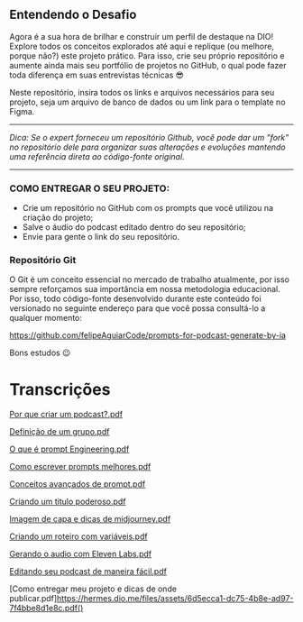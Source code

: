 ## Entendendo o Desafio
 
Agora é a sua hora de brilhar e construir um perfil de destaque na DIO! Explore todos os conceitos explorados até aqui e replique (ou melhore, porque não?) este projeto prático. Para isso, crie seu próprio repositório e aumente ainda mais seu portfólio de projetos no GitHub, o qual pode fazer toda diferença em suas entrevistas técnicas 😎
 
Neste repositório, insira todos os links e arquivos necessários para seu projeto, seja um arquivo de banco de dados ou um link para o template no Figma.

---
 
*Dica: Se o expert forneceu um repositório Github, você pode dar um "fork" no repositório dele para organizar suas alterações e evoluções mantendo uma referência direta ao código-fonte original.*
 
---
### **COMO ENTREGAR O SEU PROJETO:**
- Crie um repositório no GitHub com os prompts que você utilizou na criação do projeto;
- Salve o áudio do podcast editado dentro do seu repositório;
- Envie para gente o link do seu repositório.
 
### **Repositório Git**
O Git é um conceito essencial no mercado de trabalho atualmente, por isso sempre reforçamos sua importância em nossa metodologia educacional. Por isso, todo código-fonte desenvolvido durante este conteúdo foi versionado no seguinte endereço para que você possa consultá-lo a qualquer momento:
 
https://github.com/felipeAguiarCode/prompts-for-podcast-generate-by-ia
 
 
Bons estudos 😉

# **Transcrições**

[Por que criar um podcast?.pdf](https://hermes.dio.me/files/assets/7066fb87-e9f3-4f95-a0aa-77ca979ff7b5.pdf)

[Definição de um grupo.pdf](https://hermes.dio.me/files/assets/c4f55e2c-10ac-4224-ad84-779477646e1b.pdf)

[O que é prompt Engineering.pdf](https://hermes.dio.me/files/assets/5c902c80-9511-4fd1-98f5-06c05bfded20.pdf)

[Como escrever prompts melhores.pdf](https://hermes.dio.me/files/assets/dc31bf1e-727c-4b7b-ac74-75de03f9c89f.pdf)

[Conceitos avançados de prompt.pdf](https://hermes.dio.me/files/assets/ab8772a4-afc0-4234-9e69-530bdfbea40d.pdf)

[Criando um titulo poderoso.pdf](https://hermes.dio.me/files/assets/b2e213b5-ba7d-4f50-bfeb-41245b81cd29.pdf)

[Imagem de capa e dicas de midjourney.pdf](https://hermes.dio.me/files/assets/ccfd6424-d209-4941-ab16-95ee9eaaf955.pdf)

[Criando um roteiro com variáveis.pdf](https://hermes.dio.me/files/assets/15eea54d-735a-48dc-8ac2-2381a39011c1.pdf)

[Gerando o audio com Eleven Labs.pdf](https://hermes.dio.me/files/assets/f040425c-5290-43aa-b7ca-cdddc055429e.pdf)

[Editando seu podcast de maneira fácil.pdf](https://hermes.dio.me/files/assets/9032edfb-2ee4-42bf-8574-97e81dd195e3.pdf)

[Como entregar meu projeto e dicas de onde publicar.pdf]https://hermes.dio.me/files/assets/6d5ecca1-dc75-4b8e-ad97-7f4bbe8d1e8c.pdf()
